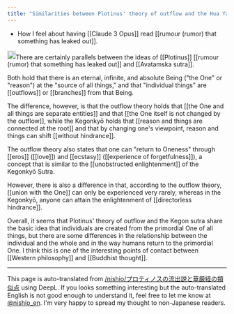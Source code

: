 ```yaml
---
title: "Similarities between Plotinus' theory of outflow and the Hua Yan Sutra"
---
```


- How I feel about having [[Claude 3 Opus]] read [[rumour (rumor) that something has leaked out]].

<img src='https://scrapbox.io/api/pages/nishio-en/Claude/icon' alt='Claude.icon' height="19.5"/>There are certainly parallels between the ideas of [[Plotinus]] [[rumour (rumor) that something has leaked out]] and [[Avatamska sutra]].

Both hold that there is an eternal, infinite, and absolute Being ("the One" or "reason") at the "source of all things," and that "individual things" are [[outflows]] or [[branches]] from that Being.

The difference, however, is that the outflow theory holds that [[the One and all things are separate entities]] and that [[the One itself is not changed by the outflow]], while the Kegonkyō holds that [[reason and things are connected at the root]] and that by changing one's viewpoint, reason and things can shift [[without hindrance]].

The outflow theory also states that one can "return to Oneness" through [[eros]] ([[love]]) and [[ecstasy]] ([[experience of forgetfulness]]), a concept that is similar to the [[unobstructed enlightenment]] of the Kegonkyō Sutra.

However, there is also a difference in that, according to the outflow theory, [[union with the One]] can only be experienced very rarely, whereas in the Kegonkyō, anyone can attain the enlightenment of [[directorless hindrance]].

Overall, it seems that Plotinus' theory of outflow and the Kegon sutra share the basic idea that individuals are created from the primordial One of all things, but there are some differences in the relationship between the individual and the whole and in the way humans return to the primordial One. I think this is one of the interesting points of contact between [[Western philosophy]] and [[Buddhist thought]].

---
This page is auto-translated from [/nishio/プロティノスの流出説と華厳経の類似点](https://scrapbox.io/nishio/プロティノスの流出説と華厳経の類似点) using DeepL. If you looks something interesting but the auto-translated English is not good enough to understand it, feel free to let me know at [@nishio_en](https://twitter.com/nishio_en). I'm very happy to spread my thought to non-Japanese readers.